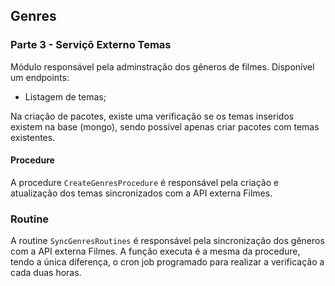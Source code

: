 ## Genres

### Parte 3 - Serviçõ Externo Temas

Módulo responsável pela adminstração dos gêneros de filmes.
Disponível um endpoints:

-   Listagem de temas;

Na criação de pacotes, existe uma verificação se os temas inseridos existem na base (mongo), sendo possível apenas criar pacotes com temas existentes.

#### Procedure
A procedure `CreateGenresProcedure` é responsável pela criação e atualização dos temas sincronizados com a API externa Filmes.

### Routine
A routine `SyncGenresRoutines` é responsável pela sincronização dos gêneros com a API externa Filmes.
A função executa é a mesma da procedure, tendo a única diferença, o cron job programado para realizar a verificação a cada duas horas.

